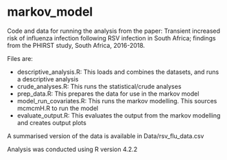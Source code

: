 # markov_model

Code and data for running the analysis from the paper: Transient increased risk of influenza infection following RSV infection in South Africa; findings from the PHIRST study, South Africa, 2016-2018.

Files are: 
- descriptive_analysis.R: This loads and combines the datasets, and runs a descriptive analysis 
- crude_analyses.R: This runs the statistical/crude analyses
- prep_data.R: This prepares the data for use in the markov model
- model_run_covariates.R: This runs the markov modelling. This sources mcmcmH.R to run the model
- evaluate_output.R: This evaluates the output from the markov modelling and creates output plots

A summarised version of the data is available in Data/rsv_flu_data.csv

Analysis was conducted using R version 4.2.2

